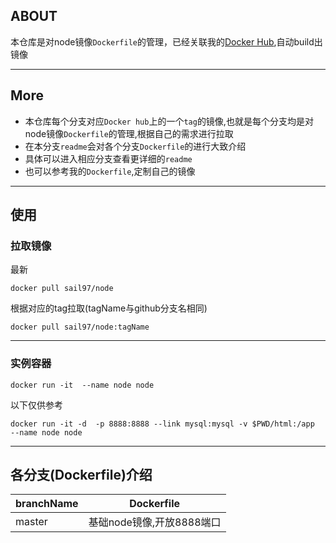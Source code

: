 ## ABOUT

本仓库是对node镜像`Dockerfile`的管理，已经关联我的[Docker Hub](https://hub.docker.com/u/sail97/),自动build出镜像

******************

## More

- 本仓库每个分支对应`Docker hub`上的一个`tag`的镜像,也就是每个分支均是对node镜像`Dockerfile`的管理,根据自己的需求进行拉取
- 在本分支`readme`会对各个分支`Dockerfile`的进行大致介绍
- 具体可以进入相应分支查看更详细的`readme`
- 也可以参考我的`Dockerfile`,定制自己的镜像

*****************
## 使用

### 拉取镜像

最新

`docker pull sail97/node`

根据对应的tag拉取(tagName与github分支名相同)

`docker pull sail97/node:tagName`

****************
### 实例容器

`docker run -it  --name node node`

以下仅供参考

`docker run -it -d  -p 8888:8888 --link mysql:mysql -v $PWD/html:/app  --name node node`


****************

## 各分支(Dockerfile)介绍

branchName|Dockerfile
-|-
master|基础node镜像,开放8888端口



